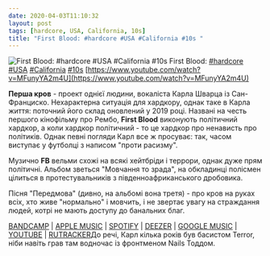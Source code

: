 ```yaml
---
date: 2020-04-03T11:10:32
layout: post
tags: [hardcore, USA, California, 10s]
title: "First Blood: #hardcore #USA #California #10s "
---
```

![First Blood: #hardcore #USA #California #10s ](https://i.ytimg.com/vi/MFunyYA2m4U/maxresdefault.jpg)
First Blood: [#hardcore](/tags/#hardcore) [#USA](/tags/#USA) [#California](/tags/#California) [#10s](/tags/#10s) [https://www.youtube.com/watch?v=MFunyYA2m4U](https://www.youtube.com/watch?v=MFunyYA2m4U)

**Перша кров** - проект однієї людини, вокаліста Карла Шварца із Сан-Франциско. Нехарактерна ситуація для хардкору, однак таке в Карла життя: поточний його склад оновлений у 2019 році. Названі на честь першого кінофільму про Рембо, **First Blood** виконують політичний хардкор, а коли хардкор політичний - то це хардкор про ненависть про політиків. Однак певні погляди Карл все ж просуває: так, часом виступає у футболці з написом &quot;проти расизму&quot;.

Музично **FB** вельми схожі на всякі хейтбріди і террори, однак дуже прям політичні. Альбом зветься &quot;Мовчання то зрада&quot;, на обкладинці полісмен цілиться в протестувальників з південноафриканського дробовика.

Пісня &quot;Передмова&quot; (дивно, на альбомі вона третя) - про кров на руках всіх, хто живе &quot;нормально&quot; і мовчить, і не звертає увагу на страждання людей, котрі не мають доступу до банальних благ.

[BANDCAMP](https://bullettoothhq.bandcamp.com/album/silence-is-betrayal) \| [APPLE MUSIC](https://music.apple.com/au/album/silence-is-betrayal/397886168) \| [SPOTIFY](https://open.spotify.com/album/7tIMZsN8CNgmkgA5zFulUv) \| [DEEZER](https://www.deezer.com/album/681543?utm_source=deezer&amp;utm_content=album-681543&amp;utm_term=1601611822_1585901218&amp;utm_medium=web) \| [GOOGLE MUSIC](https://play.google.com/music/m/Bxo7uysdeiujeppiy4eea4y5apa?t=Silence_Is_Betrayal_-_First_Blood) \| [YOUTUBE](https://www.youtube.com/playlist?list=OLAK5uy_m2Cxir9avhTtFOtkJlLrBlbXy6kFpgwTs) \| [RUTRACKER](https://rutracker.org/forum/viewtopic.php?t=5359018)До речі, Карл кілька років був басистом Terror, ніби навіть грав там водночас із фронтменом Nails Тоддом.